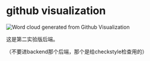# github visualization


![Word cloud generated from Github Visualization](https://githubvisualizationdeploy-production.up.railway.app/api/repo/freeCodeCamp/freeCodeCamp/issues/wordcloud_pic/200/1000/200)
 

这是第二实验版后端。

（不要进backend那个后端，那个是给checkstyle检查用的）
